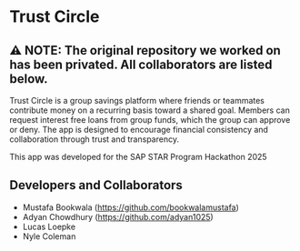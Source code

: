 # Trust Circle
 
## ⚠️ NOTE: The original repository we worked on has been privated. All collaborators are listed below.
 
Trust Circle is a group savings platform where friends or teammates contribute money on a recurring basis toward a shared goal. Members can request interest free loans from group funds, which the group can approve or deny. The app is designed to encourage financial consistency and collaboration through trust and transparency.
 
This app was developed for the SAP STAR Program Hackathon 2025
 
## Developers and Collaborators
- Mustafa Bookwala (https://github.com/bookwalamustafa)
- Adyan Chowdhury (https://github.com/adyan1025)
- Lucas Loepke
- Nyle Coleman
